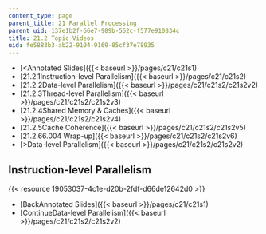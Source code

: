 ```yaml
---
content_type: page
parent_title: 21 Parallel Processing
parent_uid: 137e1b2f-66e7-989b-562c-f577e910834c
title: 21.2 Topic Videos
uid: fe5883b3-ab22-9104-9169-85cf37e78935
---
```


*   [\<Annotated Slides]({{< baseurl >}}/pages/c21/c21s1)
*   [21.2.1Instruction-level Parallelism]({{< baseurl >}}/pages/c21/c21s2)
*   [21.2.2Data-level Parallelism]({{< baseurl >}}/pages/c21/c21s2/c21s2v2)
*   [21.2.3Thread-level Parallelism]({{< baseurl >}}/pages/c21/c21s2/c21s2v3)
*   [21.2.4Shared Memory & Caches]({{< baseurl >}}/pages/c21/c21s2/c21s2v4)
*   [21.2.5Cache Coherence]({{< baseurl >}}/pages/c21/c21s2/c21s2v5)
*   [21.2.66.004 Wrap-up]({{< baseurl >}}/pages/c21/c21s2/c21s2v6)
*   [\>Data-level Parallelism]({{< baseurl >}}/pages/c21/c21s2/c21s2v2)

Instruction-level Parallelism
-----------------------------

{{< resource 19053037-4c1e-d20b-2fdf-d66de12642d0 >}}

*   [BackAnnotated Slides]({{< baseurl >}}/pages/c21/c21s1)
*   [ContinueData-level Parallelism]({{< baseurl >}}/pages/c21/c21s2/c21s2v2)